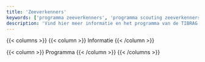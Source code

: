 ```yaml
---
title: 'Zeeverkenners'
keywords: ['programma zeeverkenners', 'programma scouting zeeverkenners', 'programma tibrag zeeverkenners']
description: 'Vind hier meer informatie en het programma van de TIBRAG zeeverkenners.'
---
```



{{< columns >}}
{{< column >}}
Informatie
{{< /column >}}

{{< column >}}
Programma
{{< /column >}}
{{< /columns >}}
